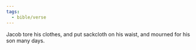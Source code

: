 ```yaml
---
tags:
  - bible/verse
---
```

Jacob tore his clothes, and put sackcloth on his waist, and mourned for his son many days.